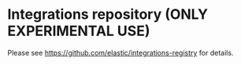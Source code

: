 # Integrations repository (ONLY EXPERIMENTAL USE)

Please see https://github.com/elastic/integrations-registry for details.

